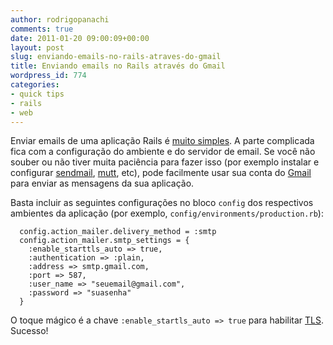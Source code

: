 ```yaml
---
author: rodrigopanachi
comments: true
date: 2011-01-20 09:00:09+00:00
layout: post
slug: enviando-emails-no-rails-atraves-do-gmail
title: Enviando emails no Rails através do Gmail
wordpress_id: 774
categories:
- quick tips
- rails
- web
---
```


Enviar emails de uma aplicação Rails é [muito simples](http://guides.rubyonrails.org/action_mailer_basics.html). A parte complicada fica com a configuração do ambiente e do servidor de email. Se você não souber ou não tiver muita paciência para fazer isso (por exemplo instalar e configurar [sendmail](http://www.sendmail.org), [mutt](http://www.mutt.org/), etc), pode facilmente usar sua conta do [Gmail](http://lindsaar.net/2010/3/15/how_to_use_mail_and_actionmailer_3_with_gmail_smtp) para enviar as mensagens da sua aplicação.

Basta incluir as seguintes configurações no bloco `config` dos respectivos ambientes da aplicação (por exemplo, `config/environments/production.rb`):

    
      config.action_mailer.delivery_method = :smtp
      config.action_mailer.smtp_settings = {
        :enable_starttls_auto => true,
        :authentication => :plain,
        :address => smtp.gmail.com,
        :port => 587,
        :user_name => "seuemail@gmail.com",
        :password => "suasenha"
      }


O toque mágico é a chave `:enable_startls_auto => true` para habilitar [TLS](http://en.wikipedia.org/wiki/Transport_Layer_Security). Sucesso!
